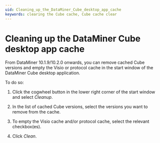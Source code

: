 ```yaml
---
uid: Cleaning_up_the_DataMiner_Cube_desktop_app_cache
keywords: clearing the Cube cache, Cube cache clear
---
```


# Cleaning up the DataMiner Cube desktop app cache

From DataMiner 10.1.9/10.2.0 onwards, you can remove cached Cube versions and empty the Visio or protocol cache in the start window of the DataMiner Cube desktop application.

To do so:

1. Click the cogwheel button in the lower right corner of the start window and select *Cleanup*.

1. In the list of cached Cube versions, select the versions you want to remove from the cache.

1. To empty the Visio cache and/or protocol cache, select the relevant checkbox(es).

1. Click *Clean*.
